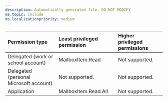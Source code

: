 ```yaml
---
description: Automatically generated file. DO NOT MODIFY
ms.topic: include
ms.localizationpriority: medium
---
```


|Permission type|Least privileged permission|Higher privileged permissions|
|:---|:---|:---|
|Delegated (work or school account)|MailboxItem.Read|Not supported.|
|Delegated (personal Microsoft account)|Not supported.|Not supported.|
|Application|MailboxItem.Read.All|Not supported.|

